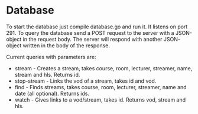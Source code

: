 # Database
To start the database just compile database.go and run it.
It listens on port 291.
To query the database send a POST request to the server with a JSON-object in the request body.
The server will respond with another JSON-object written in the body of the response.

Current queries with parameters are:
* stream - Creates a stream, takes course, room, lecturer, streamer, name, stream and hls.
Returns id.
* stop-stream - Links the vod of a stream, takes id and vod.
* find - Finds streams, takes course, room, lecturer, streamer, name and date (all optional).
Returns ids.
* watch - Gives links to a vod/stream, takes id.
Returns vod, stream and hls.